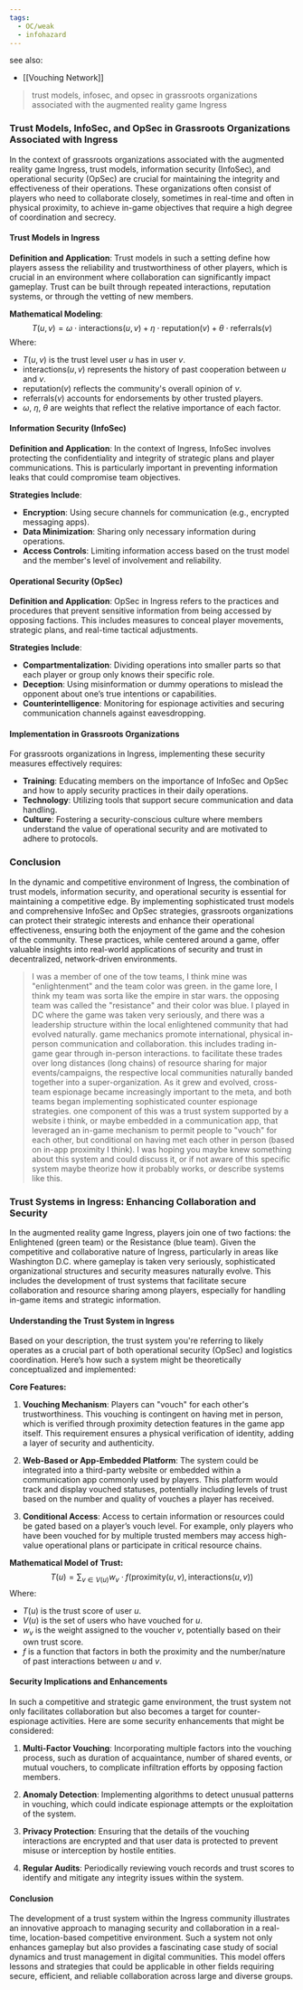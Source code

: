 ```yaml
---
tags:
  - OC/weak
  - infohazard
---
```

see also:
- [[Vouching Network]]

>trust models, infosec, and opsec in grassroots organizations associated with the augmented reality game Ingress

### Trust Models, InfoSec, and OpSec in Grassroots Organizations Associated with Ingress

In the context of grassroots organizations associated with the augmented reality game Ingress, trust models, information security (InfoSec), and operational security (OpSec) are crucial for maintaining the integrity and effectiveness of their operations. These organizations often consist of players who need to collaborate closely, sometimes in real-time and often in physical proximity, to achieve in-game objectives that require a high degree of coordination and secrecy.

#### Trust Models in Ingress

**Definition and Application**: Trust models in such a setting define how players assess the reliability and trustworthiness of other players, which is crucial in an environment where collaboration can significantly impact gameplay. Trust can be built through repeated interactions, reputation systems, or through the vetting of new members.

**Mathematical Modeling**:
$$ T(u, v) = \omega \cdot \text{interactions}(u, v) + \eta \cdot \text{reputation}(v) + \theta \cdot \text{referrals}(v) $$
Where:
- $T(u, v)$ is the trust level user $u$ has in user $v$.
- $\text{interactions}(u, v)$ represents the history of past cooperation between $u$ and $v$.
- $\text{reputation}(v)$ reflects the community's overall opinion of $v$.
- $\text{referrals}(v)$ accounts for endorsements by other trusted players.
- $\omega$, $\eta$, $\theta$ are weights that reflect the relative importance of each factor.

#### Information Security (InfoSec)

**Definition and Application**: In the context of Ingress, InfoSec involves protecting the confidentiality and integrity of strategic plans and player communications. This is particularly important in preventing information leaks that could compromise team objectives.

**Strategies Include**:
- **Encryption**: Using secure channels for communication (e.g., encrypted messaging apps).
- **Data Minimization**: Sharing only necessary information during operations.
- **Access Controls**: Limiting information access based on the trust model and the member's level of involvement and reliability.

#### Operational Security (OpSec)

**Definition and Application**: OpSec in Ingress refers to the practices and procedures that prevent sensitive information from being accessed by opposing factions. This includes measures to conceal player movements, strategic plans, and real-time tactical adjustments.

**Strategies Include**:
- **Compartmentalization**: Dividing operations into smaller parts so that each player or group only knows their specific role.
- **Deception**: Using misinformation or dummy operations to mislead the opponent about one’s true intentions or capabilities.
- **Counterintelligence**: Monitoring for espionage activities and securing communication channels against eavesdropping.

#### Implementation in Grassroots Organizations

For grassroots organizations in Ingress, implementing these security measures effectively requires:
- **Training**: Educating members on the importance of InfoSec and OpSec and how to apply security practices in their daily operations.
- **Technology**: Utilizing tools that support secure communication and data handling.
- **Culture**: Fostering a security-conscious culture where members understand the value of operational security and are motivated to adhere to protocols.

### Conclusion

In the dynamic and competitive environment of Ingress, the combination of trust models, information security, and operational security is essential for maintaining a competitive edge. By implementing sophisticated trust models and comprehensive InfoSec and OpSec strategies, grassroots organizations can protect their strategic interests and enhance their operational effectiveness, ensuring both the enjoyment of the game and the cohesion of the community. These practices, while centered around a game, offer valuable insights into real-world applications of security and trust in decentralized, network-driven environments.

>I was a member of one of the tow teams, I think mine was "enlightenment" and the team color was green. in the game lore, I think my team was sorta like the empire in star wars. the opposing team was called the "resistance" and their color was blue. I played in DC where the game was taken very seriously, and there was a leadership structure within the local enlightened community that had evolved naturally. game mechanics promote international, physical in-person communication and collaboration. this includes trading in-game gear through in-person interactions. to facilitate these trades over long distances (long chains) of resource sharing for major events/campaigns, the respective local communities naturally banded together into a super-organization. As it grew and evolved, cross-team espionage became increasingly important to the meta, and both teams began implementing sophisticated counter espionage strategies. one component of this was a trust system supported by a website i think, or maybe embedded in a communication app, that leveraged an in-game mechanism to permit people to "vouch" for each other, but conditional on having met each other in person (based on in-app proximity I think). I was hoping you maybe knew something about this system and could discuss it, or if not aware of this specific system maybe theorize how it probably works, or describe systems like this.

### Trust Systems in Ingress: Enhancing Collaboration and Security

In the augmented reality game Ingress, players join one of two factions: the Enlightened (green team) or the Resistance (blue team). Given the competitive and collaborative nature of Ingress, particularly in areas like Washington D.C. where gameplay is taken very seriously, sophisticated organizational structures and security measures naturally evolve. This includes the development of trust systems that facilitate secure collaboration and resource sharing among players, especially for handling in-game items and strategic information.

#### Understanding the Trust System in Ingress

Based on your description, the trust system you're referring to likely operates as a crucial part of both operational security (OpSec) and logistics coordination. Here’s how such a system might be theoretically conceptualized and implemented:

**Core Features:**
1. **Vouching Mechanism**: Players can "vouch" for each other's trustworthiness. This vouching is contingent on having met in person, which is verified through proximity detection features in the game app itself. This requirement ensures a physical verification of identity, adding a layer of security and authenticity.
   
2. **Web-Based or App-Embedded Platform**: The system could be integrated into a third-party website or embedded within a communication app commonly used by players. This platform would track and display vouched statuses, potentially including levels of trust based on the number and quality of vouches a player has received.

3. **Conditional Access**: Access to certain information or resources could be gated based on a player’s vouch level. For example, only players who have been vouched for by multiple trusted members may access high-value operational plans or participate in critical resource chains.

**Mathematical Model of Trust:**
$$ T(u) = \sum_{v \in V(u)} w_v \cdot f(\text{proximity}(u, v), \text{interactions}(u, v)) $$
Where:
- $T(u)$ is the trust score of user $u$.
- $V(u)$ is the set of users who have vouched for $u$.
- $w_v$ is the weight assigned to the voucher $v$, potentially based on their own trust score.
- $f$ is a function that factors in both the proximity and the number/nature of past interactions between $u$ and $v$.

#### Security Implications and Enhancements

In such a competitive and strategic game environment, the trust system not only facilitates collaboration but also becomes a target for counter-espionage activities. Here are some security enhancements that might be considered:

1. **Multi-Factor Vouching**: Incorporating multiple factors into the vouching process, such as duration of acquaintance, number of shared events, or mutual vouchers, to complicate infiltration efforts by opposing faction members.
   
2. **Anomaly Detection**: Implementing algorithms to detect unusual patterns in vouching, which could indicate espionage attempts or the exploitation of the system.
   
3. **Privacy Protection**: Ensuring that the details of the vouching interactions are encrypted and that user data is protected to prevent misuse or interception by hostile entities.

4. **Regular Audits**: Periodically reviewing vouch records and trust scores to identify and mitigate any integrity issues within the system.

#### Conclusion

The development of a trust system within the Ingress community illustrates an innovative approach to managing security and collaboration in a real-time, location-based competitive environment. Such a system not only enhances gameplay but also provides a fascinating case study of social dynamics and trust management in digital communities. This model offers lessons and strategies that could be applicable in other fields requiring secure, efficient, and reliable collaboration across large and diverse groups.

